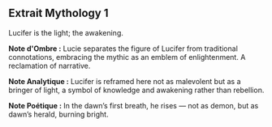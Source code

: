 ## Extrait Mythology 1

Lucifer is the light; the awakening.

**Note d'Ombre :** Lucie separates the figure of Lucifer from traditional connotations, embracing the mythic as an emblem of enlightenment. A reclamation of narrative.

**Note Analytique :** Lucifer is reframed here not as malevolent but as a bringer of light, a symbol of knowledge and awakening rather than rebellion.

**Note Poétique :** In the dawn’s first breath, he rises — not as demon, but as dawn’s herald, burning bright.
